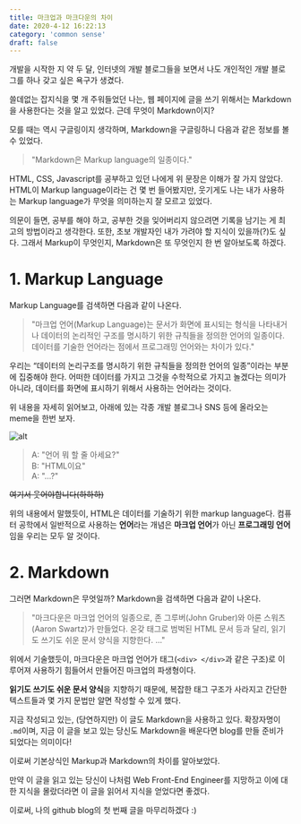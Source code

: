 ```yaml
---
title: 마크업과 마크다운의 차이
date: 2020-4-12 16:22:13
category: 'common sense'
draft: false
---
```

개발을 시작한 지 약 두 달, 인터넷의 개발 블로그들을 보면서 나도 개인적인 개발 블로그를 하나 갖고 싶은 욕구가 생겼다.

쓸데없는 잡지식을 몇 개 주워들었던 나는, 웹 페이지에 글을 쓰기 위해서는 Markdown을 사용한다는 것을 알고 있었다. 근데 무엇이 Markdown이지?

모를 때는 역시 구글링이지 생각하며, Markdown을 구글링하니 다음과 같은 정보를 볼 수 있었다.

> "Markdown은 Markup language의 일종이다."

HTML, CSS, Javascript를 공부하고 있던 나에게 위 문장은 이해가 잘 가지 않았다. HTML이 Markup language이라는 건 몇 번 들어봤지만, 웃기게도 나는 내가 사용하는 Markup language가 무엇을 의미하는지 잘 모르고 있었다.

의문이 들면, 공부를 해야 하고, 공부한 것을 잊어버리지 않으려면 기록을 남기는 게 최고의 방법이라고 생각한다. 또한, 초보 개발자인 내가 가려야 할 지식이 있을까(?)도 싶다. 그래서 Markup이 무엇인지, Markdown은 또 무엇인지 한 번 알아보도록 하겠다.

# 1. Markup Language

Markup Language를 검색하면 다음과 같이 나온다.

> "마크업 언어(Markup Language)는 문서가 화면에 표시되는 형식을 나타내거나 데이터의 논리적인 구조를 명시하기 위한 규칙들을 정의한 언어의 일종이다. 데이터를 기술한 언어라는 점에서 프로그래밍 언어와는 차이가 있다."

우리는 “데이터의 논리구조를 명시하기 위한 규칙들을 정의한 언어의 일종”이라는 부분에 집중해야 한다. 어떠한 데이터를 가지고 그것을 수학적으로 가지고 놀겠다는 의미가 아니라, 데이터를 화면에 표시하기 위해서 사용하는 언어라는 것이다.

위 내용을 자세히 읽어보고, 아래에 있는 각종 개발 블로그나 SNS 등에 올라오는 meme을 한번 보자. 

![alt](https://i.redd.it/6s8yeenm3a401.jpg)

> A: "언어 뭐 할 줄 아세요?"    
  B: "HTML이요"   
  A: "...?"

<s>여기서 웃어야합니다(하하하)</s>

위의 내용에서 말했듯이, HTML은 데이터를 기술하기 위한 markup language다. 컴퓨터 공학에서 일반적으로 사용하는 **언어**라는 개념은 **마크업 언어**가 아닌 **프로그래밍 언어**임을 우리는 모두 알 것이다.


# 2. Markdown 

그러면 Markdown은 무엇일까? Markdown을 검색하면 다음과 같이 나온다.

> "마크다운은 마크업 언어의 일종으로, 존 그루버(John Gruber)와 아론 스워츠(Aaron Swartz)가 만들었다. 온갖 태그로 범벅된 HTML 문서 등과 달리, 읽기도 쓰기도 쉬운 문서 양식을 지향한다. ..."

위에서 기술했듯이, 마크다운은 마크업 언어가 태그(`<div> </div>`과 같은 구조)로 이루어져 사용하기 힘들어서 만들어진 마크업의 파생형이다.

**읽기도 쓰기도 쉬운 문서 양식**을 지향하기 때문에, 복잡한 태그 구조가 사라지고 간단한 텍스트들과 몇 가지 문법만 알면 작성할 수 있게 했다.

지금 작성되고 있는, (당연하지만) 이 글도 Markdown을 사용하고 있다. 확장자명이 `.md`이며, 지금 이 글을 보고 있는 당신도 Markdown을 배운다면 blog를 만들 준비가 되었다는 의미이다!

이로써 기본상식인 Markup과 Markdown의 차이를 알아보았다.

만약 이 글을 읽고 있는 당신이 나처럼 Web Front-End Engineer를 지망하고 이에 대한 지식을 몰랐더라면 이 글을 읽어서 지식을 얻었다면 좋겠다.

이로써, 나의 github blog의 첫 번째 글을 마무리하겠다 :)